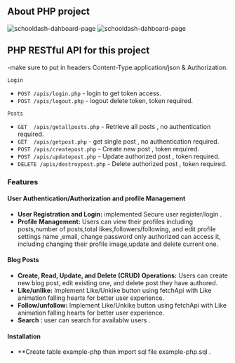 ## About PHP project

![schooldash-dahboard-page](https://i.postimg.cc/pX0prkMM/Screenshot-2024-10-23-141946.png)
![schooldash-dahboard-page](https://i.postimg.cc/nhjczJ1q/Screenshot-2024-10-23-150732.png)



## PHP RESTful API for this project 
-make sure to put in headers Content-Type:application/json & Authorization.

`Login`
- `POST /apis/login.php` - login to get token access.
- `POST /apis/logout.php` - logout delete token, token required.

 `Posts`

- `GET  /apis/getallposts.php` - Retrieve all posts , no authentication required.
- `GET  /apis/getpost.php` - get single post , no authentication required.
- `POST /apis/createpost.php` - Create new post , token required.
- `POST /apis/updatepost.php` - Update authorized post , token required.
- `DELETE /apis/destroypost.php` - Delete authorized post , token required.

### Features

#### User Authentication/Authorization and profile Management
- **User Registration and Login:** implemented Secure user  register/login .
- **Profile Management:** Users can view their profiles including posts,number of posts,total likes,followers/following, and edit profile settings name ,email, change password only authorized can access it, including changing their profile image,update and delete current one.

#### Blog Posts
- **Create, Read, Update, and Delete (CRUD) Operations:** Users can create new blog post, edit existing one, and delete post they have authored.
- **Like/unlike:** Implement Like/Unkike button using fetchApi with Like animation falling hearts for better user experience. 
- **Follow/unfollow:** Implement Like/Unkike button using fetchApi with Like animation falling hearts for better user experience. 
- **Search :** user can search for availablw users .
#### Installation
- **Create table example-php then import sql file example-php.sql .
